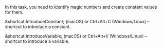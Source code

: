 In this task, you need to identify magic numbers and create constant values for them.

<div class="hint" title="Shortcut for Introduce constant refactoring">

&shortcut:IntroduceConstant; (macOS) or Ctrl+Alt+C (Windows/Linux) – shortcut to introduce a constant.
</div>

<div class="hint" title="Shortcut for Introduce variable refactoring">

&shortcut:IntroduceVariable; (macOS) or Ctrl+Alt+V (Windows/Linux) – shortcut to introduce a variable.
</div>
